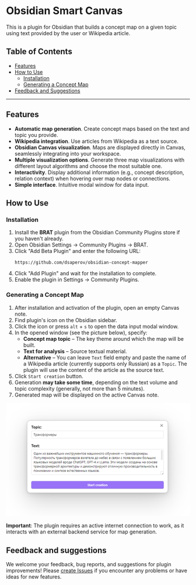# Obsidian Smart Canvas

This is a plugin for Obsidian that builds a concept map on a given topic using text provided by the user or Wikipedia article.


## Table of Contents

- [Features](#features)
- [How to Use](#how-to-use)
  - [Installation](#installation)
  - [Generating a Concept Map](#generating-a-concept-map)
- [Feedback and Suggestions](#feedback-and-suggestions)

---

## Features

*   **Automatic map generation**. Create concept maps based on the text and topic you provide.
*   **Wikipedia integration**. Use articles from Wikipedia as a text source.
*   **Obsidian Canvas visualization**. Maps are displayed directly in Canvas, seamlessly integrating into your workspace.
*   **Multiple visualization options**. Generate three map visualizations with different layout algorithms and choose the most suitable one.
*   **Interactivity**. Display additional information (e.g., concept description, relation context) when hovering over map nodes or connections.
*   **Simple interface**. Intuitive modal window for data input.

## How to Use

### Installation

1. Install the **BRAT** plugin from the Obsidian Community Plugins store if you haven't already.
2. Open Obsidian Settings → Community Plugins → BRAT.
3. Click "Add Beta Plugin" and enter the following URL:
   ```
   https://github.com/dsaperov/obsidian-concept-mapper
   ```
4. Click "Add Plugin" and wait for the installation to complete.
5. Enable the plugin in Settings → Community Plugins.

### Generating a Concept Map

1.  After installation and activation of the plugin, open an empty Canvas note.
2.  Find plugin's icon on the Obsidian sidebar.
3.  Click the icon or press `alt` + `s` to open the data input modal window.
4.  In the opened window (see the picture below), specify:
    *   **Concept map topic** – The key theme around which the map will be built.
    *   **Text for analysis** – Source textual material.
    *   **Alternative** – You can leave `Text` field empty and paste the name of a Wikipedia article (currently supports only Russian) as a `Topic`. The plugin will use the content of the article as the source text.
5.  Click `Start creation` button.
6.  Generation **may take some time**, depending on the text volume and topic complexity (generally, not more than 5 minutes).
7.  Generated map will be displayed on the active Canvas note.

![alt text](modal.png)

**Important**: The plugin requires an active internet connection to work, as it interacts with an external backend service for map generation.

## Feedback and suggestions

We welcome your feedback, bug reports, and suggestions for plugin improvements! Please [create Issues](https://github.com/dsaperov/obsidian-smart-canvas/issues/new) if you encounter any problems or have ideas for new features.
